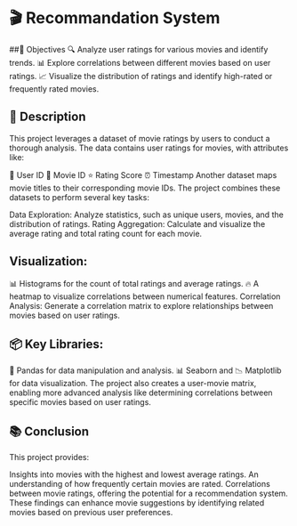 # 🎬 Recommandation System 
##🎯 Objectives
🔍 Analyze user ratings for various movies and identify trends.
📊 Explore correlations between different movies based on user ratings.
📈 Visualize the distribution of ratings and identify high-rated or frequently rated movies.
## 📝 Description
This project leverages a dataset of movie ratings by users to conduct a thorough analysis. The data contains user ratings for movies, with attributes like:

👤 User ID
🎥 Movie ID
⭐ Rating Score
⏰ Timestamp
Another dataset maps movie titles to their corresponding movie IDs. The project combines these datasets to perform several key tasks:

Data Exploration: Analyze statistics, such as unique users, movies, and the distribution of ratings.
Rating Aggregation: Calculate and visualize the average rating and total rating count for each movie.
## Visualization:
📊 Histograms for the count of total ratings and average ratings.
🔥 A heatmap to visualize correlations between numerical features.
Correlation Analysis: Generate a correlation matrix to explore relationships between movies based on user ratings.
## 📦 Key Libraries:
🐼 Pandas for data manipulation and analysis.
📊 Seaborn and 📉 Matplotlib for data visualization.
The project also creates a user-movie matrix, enabling more advanced analysis like determining correlations between specific movies based on user ratings.

## 📚 Conclusion
This project provides:

Insights into movies with the highest and lowest average ratings.
An understanding of how frequently certain movies are rated.
Correlations between movie ratings, offering the potential for a recommendation system. These findings can enhance movie suggestions by identifying related movies based on previous user preferences.
